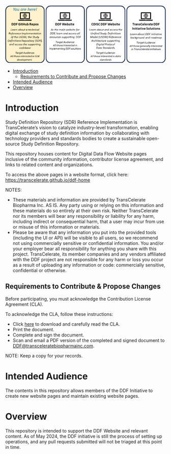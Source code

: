 <p style="position: relative;">
  <img src="media/images/Repos.png">
  <a style="position: absolute; top: 0%; left: 0%; width: 25%; height: 100%" href="https://transcelerate.github.io/ddf-home/aware.html" target="_blank"></a>
  <a style="position: absolute; top: 0%; left: 25%; width: 25%; height: 100%" href="https://transcelerate.github.io/ddf-home/understand.html" target="_blank"></a>
  <a style="position: absolute; top: 0%; left: 50%; width: 25%; height: 100%" href="https://transcelerate.github.io/ddf-home/action.html" target="_blank"></a>
  <a style="position: absolute; top: 0%; left: 75%; width: 25%; height: 100%" href="https://transcelerate.github.io/ddf-home/commit.html" target="_blank"></a>
</p>

- [Introduction](#introduction)
  - [Requirements to Contribute and Propose Changes](#requirements-to-contribute-and-propose-changes)
- [Intended Audience](#intended-audience)
- [Overview](#overview)

# Introduction

Study Definition Repository (SDR) Reference Implementation is TransCelerate’s vision to catalyze industry-level transformation, enabling digital exchange of study definition information by collaborating with technology providers and standards bodies to create a sustainable open-source Study Definition Repository. 

This repository houses content for Digital Data Flow Website pages inclusive of the community information, contributor license agreement, and links to related content and organizations.  

To access the above pages in a website format, click here: https://transcelerate.github.io/ddf-home 

NOTES: 
- These materials and information are provided by TransCelerate Biopharma Inc. AS IS. Any party using or relying on this information and these materials do so entirely at their own risk. Neither TransCelerate nor its members will bear any responsibility or liability for any harm, including indirect or consequential harm, that a user may incur from use or misuse of this information or materials.
- Please be aware that any information you put into the provided tools (including the UI or API) will be visible to all users, so we recommend not using commercially sensitive or confidential information. You and/or your employer bear all responsibility for anything you share with this project. TransCelerate, its member companies and any vendors affiliated with the DDF project are not responsible for any harm or loss you occur as a result of uploading any information or code: commercially sensitive, confidential or otherwise. 

## Requirements to Contribute & Propose Changes

Before participating, you must acknowledge the Contribution License Agreement (CLA).

To acknowledge the CLA, follow these instructions:

- Click [here](https://github.com/transcelerate/ddf-home/blob/main/documents/DDF_CLA_2022MAR28_FINAL.pdf) to download and carefully read the CLA.
- Print the document.
- Complete and sign the document.
- Scan and email a PDF version of the completed and signed document to [DDF@transceleratebiopharmainc.com](mailto:DDF@transceleratebiopharmainc.com?subject=Signed%20CLA).

NOTE: Keep a copy for your records.

# Intended Audience

The contents in this repository allows members of the DDF Initiative to create new website pages and maintain existing website pages.  

# Overview

This repository is intended to support the DDF Website and relevant content.  As of May 2024, the DDF initiative is still the process of setting up operations, and any pull requests submitted will not be triaged at this point in time. 
